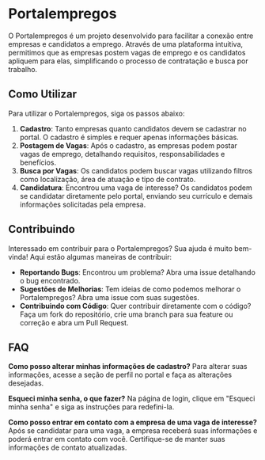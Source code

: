 # Portalempregos

O Portalempregos é um projeto desenvolvido para facilitar a conexão entre empresas e candidatos a emprego. Através de uma plataforma intuitiva, permitimos que as empresas postem vagas de emprego e os candidatos apliquem para elas, simplificando o processo de contratação e busca por trabalho.

## Como Utilizar

Para utilizar o Portalempregos, siga os passos abaixo:

1. **Cadastro**: Tanto empresas quanto candidatos devem se cadastrar no portal. O cadastro é simples e requer apenas informações básicas.
2. **Postagem de Vagas**: Após o cadastro, as empresas podem postar vagas de emprego, detalhando requisitos, responsabilidades e benefícios.
3. **Busca por Vagas**: Os candidatos podem buscar vagas utilizando filtros como localização, área de atuação e tipo de contrato.
4. **Candidatura**: Encontrou uma vaga de interesse? Os candidatos podem se candidatar diretamente pelo portal, enviando seu currículo e demais informações solicitadas pela empresa.

## Contribuindo

Interessado em contribuir para o Portalempregos? Sua ajuda é muito bem-vinda! Aqui estão algumas maneiras de contribuir:

- **Reportando Bugs**: Encontrou um problema? Abra uma issue detalhando o bug encontrado.
- **Sugestões de Melhorias**: Tem ideias de como podemos melhorar o Portalempregos? Abra uma issue com suas sugestões.
- **Contribuindo com Código**: Quer contribuir diretamente com o código? Faça um fork do repositório, crie uma branch para sua feature ou correção e abra um Pull Request.

## FAQ

**Como posso alterar minhas informações de cadastro?**
Para alterar suas informações, acesse a seção de perfil no portal e faça as alterações desejadas.

**Esqueci minha senha, o que fazer?**
Na página de login, clique em "Esqueci minha senha" e siga as instruções para redefini-la.

**Como posso entrar em contato com a empresa de uma vaga de interesse?**
Após se candidatar para uma vaga, a empresa receberá suas informações e poderá entrar em contato com você. Certifique-se de manter suas informações de contato atualizadas.
